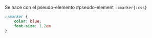 Se hace con el pseudo-elemento \#pseudo-element `::marker{:css}`

```css
::marker {
	color: blue;
	font-size: 1.2em
}
```